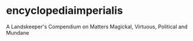 # encyclopediaimperialis
A Landskeeper's Compendium on Matters Magickal, Virtuous, Political and Mundane
